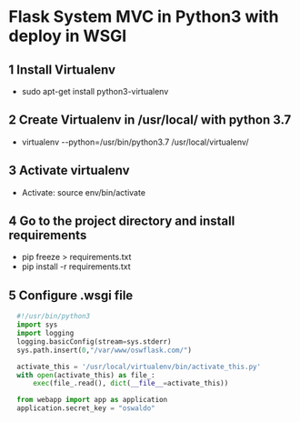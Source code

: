 # Flask System MVC in Python3 with deploy in WSGI

## 1 Install Virtualenv
- sudo apt-get install python3-virtualenv
  
## 2 Create Virtualenv in /usr/local/ with python 3.7
- virtualenv --python=/usr/bin/python3.7 /usr/local/virtualenv/

## 3 Activate virtualenv
 - Activate: source env/bin/activate

## 4 Go to the project directory and install requirements
- pip freeze > requirements.txt
- pip install -r requirements.txt

## 5 Configure .wsgi file
```python
  #!/usr/bin/python3
  import sys
  import logging
  logging.basicConfig(stream=sys.stderr)
  sys.path.insert(0,"/var/www/oswflask.com/")

  activate_this = '/usr/local/virtualenv/bin/activate_this.py'
  with open(activate_this) as file_:
      exec(file_.read(), dict(__file__=activate_this))

  from webapp import app as application
  application.secret_key = "oswaldo"


